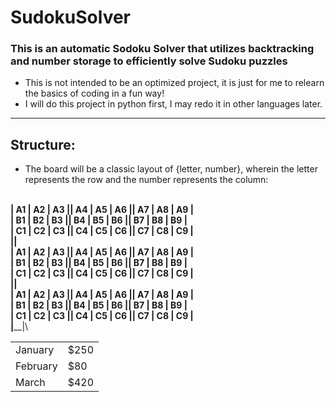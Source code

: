 # SudokuSolver

### This is an automatic Sodoku Solver that utilizes backtracking and number storage to efficiently solve Sudoku puzzles

* This is not intended to be an optimized project, it is just for me to relearn the basics of coding in a fun way!
* I will do this project in python first, I may redo it in other languages later.

________________________________________________

## Structure:

* The board will be a classic layout of {letter, number}, wherein the letter represents the row and the number represents the column:

________________________________________________\
| A1 | A2 | A3 || A4 | A5 | A6 || A7 | A8 | A9 |\
| B1 | B2 | B3 || B4 | B5 | B6 || B7 | B8 | B9 |\
| C1 | C2 | C3 || C4 | C5 | C6 || C7 | C8 | C9 |\
|______________________________________________|\
| A1 | A2 | A3 || A4 | A5 | A6 || A7 | A8 | A9 |\
| B1 | B2 | B3 || B4 | B5 | B6 || B7 | B8 | B9 |\
| C1 | C2 | C3 || C4 | C5 | C6 || C7 | C8 | C9 |\
|______________________________________________|\
| A1 | A2 | A3 || A4 | A5 | A6 || A7 | A8 | A9 |\
| B1 | B2 | B3 || B4 | B5 | B6 || B7 | B8 | B9 |\
| C1 | C2 | C3 || C4 | C5 | C6 || C7 | C8 | C9 |\
|______________________________________________|\


|     |    |
| -------- | ------- |
| January  | $250    |
| February | $80     |
| March    | $420    |
